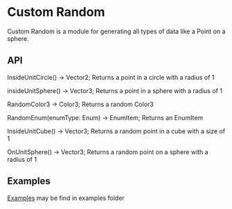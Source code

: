 # Custom Random

Custom Random is a module for generating all types of data like a Point on a sphere.

## API
InsideUnitCircle() -> Vector2; Returns a point in a circle with a radius of 1

insideUnitSphere() -> Vector3; Returns a point in a sphere with a radius of 1

RandomColor3 -> Color3; Returns a random Color3

RandomEnum(enumType: Enum) -> EnumItem; Returns an EnumItem

InsideUnitCube() -> Vector3; Returns a random point in a cube with a size of 1

OnUnitSphere() -> Vector3; Returns a random point on a sphere with a radius of 1

## Examples
[Examples](https://github.com/Rudy-Dev/Custom-Random/tree/master/CustomRandom/examples) may be find in examples folder